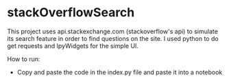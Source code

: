 # stackOverflowSearch
This project uses api.stackexchange.com (stackoverflow's api) to simulate its search feature in order to find questions on the site.
I used python to do get requests and IpyWidgets for the simple UI.

How to run:
  - Copy and paste the code in the index.py file and paste it into a notebook

